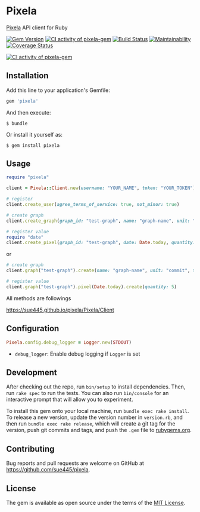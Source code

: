 # Pixela

[Pixela](https://pixe.la/) API client for Ruby

[![Gem Version](https://badge.fury.io/rb/pixela.svg)](https://badge.fury.io/rb/pixela)
[![CI activity of pixela-gem](https://pixe.la/v1/users/sue445/graphs/pixela-gem-ci?mode=badge)](https://pixe.la/v1/users/sue445/graphs/pixela-gem-ci.html)
[![Build Status](https://github.com/sue445/pixela/workflows/test/badge.svg?branch=master)](https://github.com/sue445/pixela/actions?query=workflow%3Atest)
[![Maintainability](https://api.codeclimate.com/v1/badges/4c6316222717ee809b57/maintainability)](https://codeclimate.com/github/sue445/pixela/maintainability)
[![Coverage Status](https://coveralls.io/repos/github/sue445/pixela/badge.svg)](https://coveralls.io/github/sue445/pixela)

[![CI activity of pixela-gem](https://pixe.la/v1/users/sue445/graphs/pixela-gem-ci)](https://pixe.la/v1/users/sue445/graphs/pixela-gem-ci.html)

## Installation

Add this line to your application's Gemfile:

```ruby
gem 'pixela'
```

And then execute:

    $ bundle

Or install it yourself as:

    $ gem install pixela

## Usage

```ruby
require "pixela"

client = Pixela::Client.new(username: "YOUR_NAME", token: "YOUR_TOKEN")

# register
client.create_user(agree_terms_of_service: true, not_minor: true)

# create graph
client.create_graph(graph_id: "test-graph", name: "graph-name", unit: "commit", type: "int", color: "shibafu")

# register value
require "date" 
client.create_pixel(graph_id: "test-graph", date: Date.today, quantity: 5) 
```

or

```ruby
# create graph
client.graph("test-graph").create(name: "graph-name", unit: "commit", type: "int", color: "shibafu")

# register value
client.graph("test-graph").pixel(Date.today).create(quantity: 5)
```


All methods are followings

https://sue445.github.io/pixela/Pixela/Client

## Configuration
```ruby
Pixela.config.debug_logger = Logger.new(STDOUT)
```

* `debug_logger`: Enable debug logging if `Logger` is set

## Development

After checking out the repo, run `bin/setup` to install dependencies. Then, run `rake spec` to run the tests. You can also run `bin/console` for an interactive prompt that will allow you to experiment.

To install this gem onto your local machine, run `bundle exec rake install`. To release a new version, update the version number in `version.rb`, and then run `bundle exec rake release`, which will create a git tag for the version, push git commits and tags, and push the `.gem` file to [rubygems.org](https://rubygems.org).

## Contributing

Bug reports and pull requests are welcome on GitHub at https://github.com/sue445/pixela.

## License

The gem is available as open source under the terms of the [MIT License](https://opensource.org/licenses/MIT).
